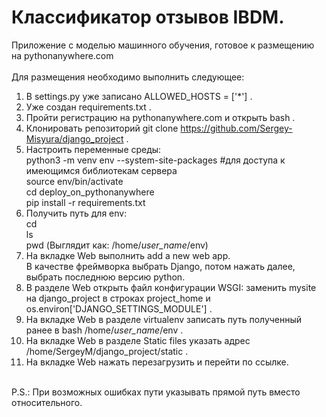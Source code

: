 # Классификатор отзывов IBDM.
Приложение с моделью машинного обучения, готовое к размещению на pythonanywhere.com<br/>
<br/>
Для размещения необходимо выполнить следующее:<br/>
1. В settings.py уже записано ALLOWED_HOSTS = ['*'] .<br/>
2. Уже создан requirements.txt .<br/>
3. Пройти регистрацию на pythonanywhere.com и открыть bash .<br/>
4. Клонировать репозиторий git clone https://github.com/Sergey-Misyura/django_project .<br/>
5. Настроить переменные среды:<br/>
python3 -m venv env --system-site-packages #для доступа к имеющимся библиотекам сервера<br/>
source env/bin/activate <br/>
cd deploy_on_pythonanywhere <br/>
pip install -r requirements.txt <br/>
6. Получить путь для env:<br/>
cd<br/>
ls<br/>
pwd     (Выглядит как: /home/*user_name*/env) <br/> 
7. На вкладке Web выполнить add a new web app. <br/> 
В качестве фреймворка выбрать Django, потом нажать далее, выбрать последнюю версию python.
8. В разделе Web открыть файл конфигурации WSGI:
заменить mysite на django_project в строках project_home и os.environ['DJANGO_SETTINGS_MODULE'] .
9. На вкладке Web в разделе virtualenv записать путь полученный ранее в bash /home/*user_name*/env .
10. На вкладке Web в разделе Static files указать адрес /home/SergeyM/django_project/static .
11. На вкладке Web нажать перезагрузить и перейти по ссылке.
 <br/> 
P.S.: При возможных ошибках пути указывать прямой путь вместо относительного.


